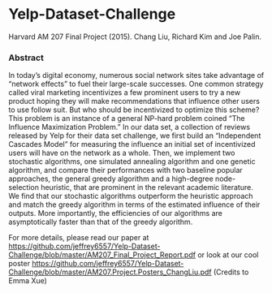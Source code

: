 # Yelp-Dataset-Challenge
Harvard AM 207 Final Project (2015). Chang Liu, Richard Kim and Joe Palin.

### Abstract

In today’s digital economy, numerous social network sites take advantage of “network effects” to fuel their large-scale successes. One common strategy called viral marketing incentivizes a few prominent users to try a new product hoping they will make recommendations that influence other users to use follow suit. But who should be incentivized to optimize this scheme?
This problem is an instance of a general NP-hard problem coined “The Influence Maximization Problem.” In our data set, a collection of reviews released by Yelp for their data set challenge, we first build an “Independent Cascades Model” for measuring the influence an initial set of incentivized users will have on the network as a whole. Then, we implement two stochastic algorithms, one simulated annealing algorithm and one genetic algorithm, and compare their performances with two baseline popular approaches, the general greedy algorithm and a high-degree node-selection heuristic, that are prominent in the relevant academic literature.
We find that our stochastic algorithms outperform the heuristic approach and match the greedy algorithm in terms of the estimated influence of their outputs. More importantly, the efficiencies of our algorithms are asymptotically faster than that of the greedy algorithm.

For more details, please read our paper at https://github.com/jeffrey6557/Yelp-Dataset-Challenge/blob/master/AM207_Final_Project_Report.pdf or look at our cool poster https://github.com/jeffrey6557/Yelp-Dataset-Challenge/blob/master/AM207.Project.Posters_ChangLiu.pdf (Credits to Emma Xue) 
